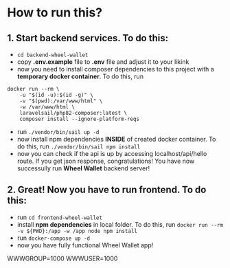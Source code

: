 # How to run this?
## 1. Start backend services. To do this:
- `cd backend-wheel-wallet`
- copy **.env.example** file to **.env** file and adjust it to your likink
- now you need to install composer dependencies to this project with a **temporary docker container**. To do this, run
```
docker run --rm \
    -u "$(id -u):$(id -g)" \
    -v "$(pwd):/var/www/html" \
    -w /var/www/html \
    laravelsail/php82-composer:latest \
    composer install --ignore-platform-reqs
```
- run `./vendor/bin/sail up -d`
- now install npm dependencies **INSIDE** of created docker container. To do this, run `./vendor/bin/sail npm install`
- now you can check if the api is up by accessing localhost/api/hello route. If you get json response, congratulations! You have now successully run **Wheel Wallet** backend server!
## 2. Great! Now you have to run frontend. To do this:
- run `cd frontend-wheel-wallet`
- install **npm dependencies** in local folder. To do this, run `docker run --rm -v ${PWD}:/app -w /app node npm install`
- run `docker-compose up -d`
- now you have fully functional Wheel Wallet app!


WWWGROUP=1000
WWWUSER=1000